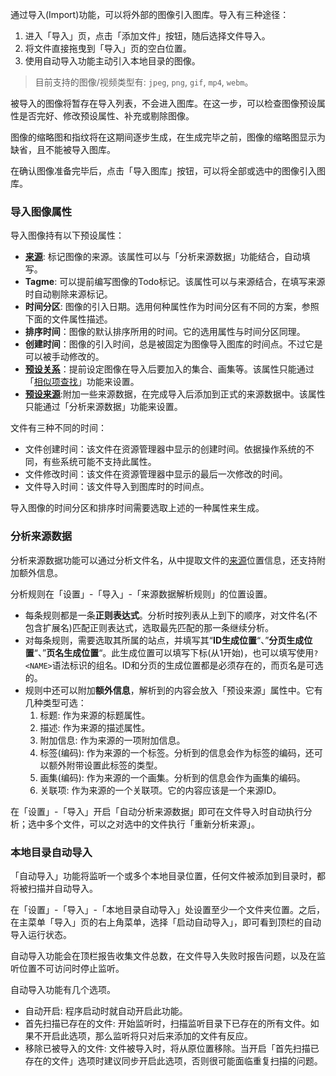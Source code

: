 通过导入(Import)功能，可以将外部的图像引入图库。导入有三种途径：
1. 进入「导入」页，点击「添加文件」按钮，随后选择文件导入。
2. 将文件直接拖曳到「导入」页的空白位置。
3. 使用自动导入功能主动引入本地目录的图像。

> 目前支持的图像/视频类型有: `jpeg`, `png`, `gif`, `mp4`, `webm`。

被导入的图像将暂存在导入列表，不会进入图库。在这一步，可以检查图像预设属性是否完好、修改预设属性、补充或剔除图像。

图像的缩略图和指纹将在这期间逐步生成，在生成完毕之前，图像的缩略图显示为缺省，且不能被导入图库。

在确认图像准备完毕后，点击「导入图库」按钮，可以将全部或选中的图像引入图库。

### 导入图像属性

导入图像持有以下预设属性：
* **[来源](#/guide?md=source)**: 标记图像的来源。该属性可以与「分析来源数据」功能结合，自动填写。
* **Tagme**: 可以提前编写图像的Todo标记。该属性可以与来源结合，在填写来源时自动剔除来源标记。
* **时间分区**: 图像的引入日期。选用何种属性作为时间分区有不同的方案，参照下面的文件属性描述。
* **排序时间**：图像的默认排序所用的时间。它的选用属性与时间分区同理。
* **创建时间**：图像的引入时间，总是被固定为图像导入图库的时间点。不过它是可以被手动修改的。
* **[预设关系](#/guide?md=relation)**：提前设定图像在导入后要加入的集合、画集等。该属性只能通过「[相似项查找](#/guide?md=find-similar)」功能来设置。
* **[预设来源](#/guide?md=source)**:附加一些来源数据，在完成导入后添加到正式的来源数据中。该属性只能通过「分析来源数据」功能来设置。

文件有三种不同的时间：
* 文件创建时间：该文件在资源管理器中显示的创建时间。依据操作系统的不同，有些系统可能不支持此属性。
* 文件修改时间：该文件在资源管理器中显示的最后一次修改的时间。
* 文件导入时间：该文件导入到图库时的时间点。

导入图像的时间分区和排序时间需要选取上述的一种属性来生成。

### 分析来源数据

分析来源数据功能可以通过分析文件名，从中提取文件的[来源](#/guide?md=source)位置信息，还支持附加额外信息。

分析规则在「设置」-「导入」-「来源数据解析规则」的位置设置。
* 每条规则都是一条**正则表达式**。分析时按列表从上到下的顺序，对文件名(不包含扩展名)匹配正则表达式，选取最先匹配的那一条继续分析。
* 对每条规则，需要选取其所属的站点，并填写其“**ID生成位置**“、”**分页生成位置**“、”**页名生成位置**“。此生成位置可以填写下标(从1开始)，也可以填写使用`?<NAME>`语法标识的组名。ID和分页的生成位置都是必须存在的，而页名是可选的。
* 规则中还可以附加**额外信息**，解析到的内容会放入「预设来源」属性中。它有几种类型可选：
    1. 标题: 作为来源的标题属性。
    2. 描述: 作为来源的描述属性。
    3. 附加信息: 作为来源的一项附加信息。
    4. 标签(编码): 作为来源的一个标签。分析到的信息会作为标签的编码，还可以额外附带设置此标签的类型。
    5. 画集(编码): 作为来源的一个画集。分析到的信息会作为画集的编码。
    6. 关联项: 作为来源的一个关联项。它的内容应该是一个来源ID。

在「设置」-「导入」开启「自动分析来源数据」即可在文件导入时自动执行分析；选中多个文件，可以之对选中的文件执行「重新分析来源」。

### 本地目录自动导入

「自动导入」功能将监听一个或多个本地目录位置，任何文件被添加到目录时，都将被扫描并自动导入。

在「设置」-「导入」-「本地目录自动导入」处设置至少一个文件夹位置。之后，在主菜单「导入」页的右上角菜单，选择「启动自动导入」，即可看到顶栏的自动导入运行状态。

自动导入功能会在顶栏报告收集文件总数，在文件导入失败时报告问题，以及在监听位置不可访问时停止监听。

自动导入功能有几个选项。
* 自动开启: 程序启动时就自动开启此功能。
* 首先扫描已存在的文件: 开始监听时，扫描监听目录下已存在的所有文件。如果不开启此选项，那么监听将只对后来添加的文件有反应。
* 移除已被导入的文件: 文件被导入时，将从原位置移除。当开启「首先扫描已存在的文件」选项时建议同步开启此选项，否则很可能面临重复扫描的问题。
